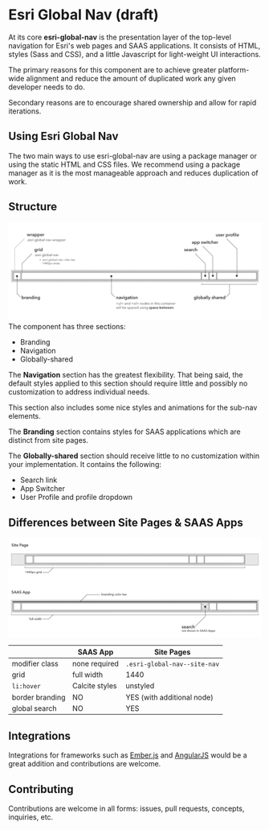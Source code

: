 # Esri Global Nav (draft)

At its core **esri-global-nav** is the presentation layer of the top-level navigation for Esri's web pages and SAAS applications.  It consists of HTML, styles (Sass and CSS), and a little Javascript for light-weight UI interactions.

The primary reasons for this component are to achieve greater platform-wide alignment and reduce the amount of duplicated work any given developer needs to do.

Secondary reasons are to encourage shared ownership and allow for rapid iterations.

## Using Esri Global Nav
The two main ways to use esri-global-nav are using a package manager or using the static HTML and CSS files.  We recommend using a package manager as it is the most manageable approach and reduces duplication of work.

## Structure
![Global Nav structure](https://github.com/ArcGIS/esri-global-nav/raw/master/readme-assets/esri-global-nav-structure.png)
The component has three sections:
* Branding
* Navigation
* Globally-shared

The **Navigation** section has the greatest flexibility.  That being said, the default styles applied to this section should require little and possibly no customization to address individual needs.

This section also includes some nice styles and animations for the sub-nav elements.

The **Branding** section contains styles for SAAS applications which are distinct from site pages.

The **Globally-shared** section should receive little to no customization within your implementation.  It contains the following:
* Search link
* App Switcher
* User Profile and profile dropdown

## Differences between Site Pages & SAAS Apps
![Site Pages and SAAS Apps](https://github.com/ArcGIS/esri-global-nav/raw/master/readme-assets/esri-global-nav-site-v-saas.png)

|             | SAAS App | Site Pages | 
|-------------|----------|------------|
| modifier class | none required | `.esri-global-nav--site-nav` | 
| grid | full width | 1440 |
| `li:hover` | Calcite styles | unstyled |
| border branding | NO | YES (with additional node) | 
| global search | NO | YES |

## Integrations
Integrations for frameworks such as [Ember.js](http://emberjs.com/) and [AngularJS](https://angularjs.org/) would be a great addition and contributions are welcome.

## Contributing
Contributions are welcome in all forms: issues, pull requests, concepts, inquiries, etc.
